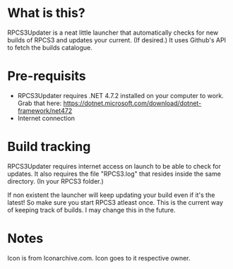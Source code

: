# What is this?
RPCS3Updater is a neat little launcher that automatically checks for new builds of RPCS3 and updates your current. (If desired.) It uses Github's API to fetch the builds catalogue.

# Pre-requisits
* RPCS3Updater requires .NET 4.7.2 installed on your computer to work.
Grab that here: https://dotnet.microsoft.com/download/dotnet-framework/net472
* Internet connection

# Build tracking
RPCS3Updater requires internet access on launch to be able to check for updates.
It also requires the file "RPCS3.log" that resides inside the same directory. (In your RPCS3 folder.)

If non existent the launcher will keep updating your build even if it's the latest! So make sure you start RPCS3 atleast once. This is the current way of keeping track of builds. I may change this in the future.

# Notes
Icon is from Iconarchive.com. Icon goes to it respective owner.
